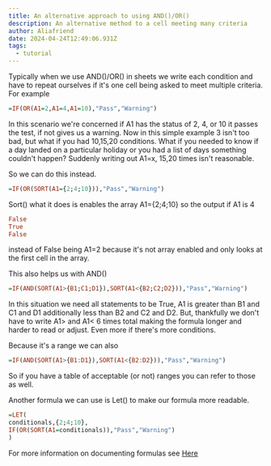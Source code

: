 ```yaml
---
title: An alternative approach to using AND()/OR()
description: An alternative method to a cell meeting many criteria
author: Aliafriend
date: 2024-04-24T12:49:06.931Z
tags:
  - tutorial
---
```

Typically when we use AND()/OR() in sheets we write each condition and have to repeat ourselves if it's one cell being asked to meet multiple criteria. For example

```haskell
=IF(OR(A1=2,A1=4,A1=10),"Pass","Warning")
```
In this scenario we're concerned if A1 has the status of 2, 4, or 10 it passes the test, if not gives us a warning. Now in this simple example 3 isn't too bad, but what if you had 10,15,20 conditions. What if you needed to know if a day landed on a particular holiday or you had a list of days something couldn't happen? Suddenly writing out A1=x, 15,20 times isn't reasonable.

So we can do this instead.

```haskell
=IF(OR(SORT(A1={2;4;10})),"Pass","Warning")
```

Sort() what it does is enables the array A1={2;4;10} so the output if A1 is 4
```haskell
False
True
False
```
instead of False being A1=2 because it's not array enabled and only looks at the first cell in the array.

This also helps us with AND()
```haskell
=IF(AND(SORT(A1>{B1;C1;D1}),SORT(A1<{B2;C2;D2})),"Pass","Warning")
```
In this situation we need all statements to be True, A1 is greater than B1 and C1 and D1 additionally less than B2 and C2 and D2. But, thankfully we don't have to write A1> and A1< 6 times total making the formula longer and harder to read or adjust. Even more if there's more conditions.

Because it's a range we can also

```haskell
=IF(AND(SORT(A1>{B1:D1}),SORT(A1<{B2:D2})),"Pass","Warning")
```

So if you have a table of acceptable (or not) ranges you can refer to those as well.

Another formula we can use is Let() to make our formula more readable.
```haskell
=LET(
conditionals,{2;4;10},
IF(OR(SORT(A1=conditionals)),"Pass","Warning")
)
```

For more information on documenting formulas see [Here](https://sheets.wiki/blog/posts/documenting-formulas/)